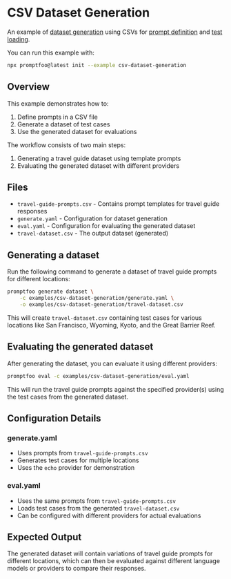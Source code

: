 # CSV Dataset Generation

An example of [dataset generation](/docs/configuration/datasets) using CSVs for [prompt definition](/docs/configuration/parameters/#prompts-as-csv) and [test loading](/docs/configuration/guide/#loading-tests-from-csv).

You can run this example with:

```bash
npx promptfoo@latest init --example csv-dataset-generation
```

## Overview

This example demonstrates how to:

1. Define prompts in a CSV file
2. Generate a dataset of test cases
3. Use the generated dataset for evaluations

The workflow consists of two main steps:

1. Generating a travel guide dataset using template prompts
2. Evaluating the generated dataset with different providers

## Files

- `travel-guide-prompts.csv` - Contains prompt templates for travel guide responses
- `generate.yaml` - Configuration for dataset generation
- `eval.yaml` - Configuration for evaluating the generated dataset
- `travel-dataset.csv` - The output dataset (generated)

## Generating a dataset

Run the following command to generate a dataset of travel guide prompts for different locations:

```sh
promptfoo generate dataset \
    -c examples/csv-dataset-generation/generate.yaml \
    -o examples/csv-dataset-generation/travel-dataset.csv
```

This will create `travel-dataset.csv` containing test cases for various locations like San Francisco, Wyoming, Kyoto, and the Great Barrier Reef.

## Evaluating the generated dataset

After generating the dataset, you can evaluate it using different providers:

```sh
promptfoo eval -c examples/csv-dataset-generation/eval.yaml
```

This will run the travel guide prompts against the specified provider(s) using the test cases from the generated dataset.

## Configuration Details

### generate.yaml

- Uses prompts from `travel-guide-prompts.csv`
- Generates test cases for multiple locations
- Uses the `echo` provider for demonstration

### eval.yaml

- Uses the same prompts from `travel-guide-prompts.csv`
- Loads test cases from the generated `travel-dataset.csv`
- Can be configured with different providers for actual evaluations

## Expected Output

The generated dataset will contain variations of travel guide prompts for different locations, which can then be evaluated against different language models or providers to compare their responses.
